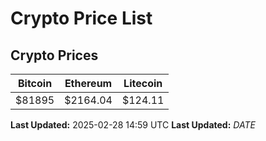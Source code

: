 # Crypto Price List

## Crypto Prices
| Bitcoin | Ethereum | Litecoin |
| ------- | -------- | -------- |
| $81895 | $2164.04 | $124.11 |
**Last Updated:** 2025-02-28 14:59 UTC
**Last Updated:** $DATE$
